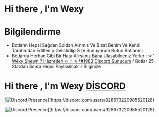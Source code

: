 # Hi there , I'm Wexy 

<!--
**Wexyshewn/Wexyshewn** is a ✨ _special_ ✨ repository because its `README.md` (this file) appears on your GitHub profile.

Here are some ideas to get you started:

- 🔭 I’m currently working on ...
- 🌱 I’m currently learning ...
- 👯 I’m looking to collaborate on ...
- 🤔 I’m looking for help with ...
- 💬 Ask me about ...
- 📫 How to reach me: ...
- 😄 Pronouns: ...
- ⚡ Fun fact: ...
-->

# Bilgilendirme 

- Botların Hepsi Sağdan Soldan Alınmıs Ve Bizat Benim Ve Kendi Tarafimdan Editlenip Gelistirilip Size Sunuyorum Bütün Botlarımı
- Botlarda Herhan Gibi Bir Hata Alırsanız Bana Ulasabilceniz Yerler : ✰ ' [Wéxy Shewn ? Hâzretleri ✩ ♱ ✭ †#1983](https://discord.com/users/928673220985520128) [Discord Sunucum](discord.gg/ananınamaındaşakayakında) / Botlar 25 Stardan Sonra Hepsi Paylasılcaktır Bilginize


# Hi there , I'm Wexy [DİSCORD](https://discord.gg/AMar6JjB/)

[![Discord Presence](https://lanyard-profile-readme.vercel.app/api/928673220985520128?theme=light&bg=809ecf&animated=true&hideDiscrim=true&borderRadius=30px&idleMessage=Probably%20doing%20something%20else...)](https://discord.com/users/928673220985520128)


[![Discord Presence](https://lanyard-profile-readme.vercel.app/api/928673220985520128?theme=light&bg=809ecf&animated=false&hideDiscrim=true&borderRadius=30px&idleMessage=Probably%20doing%20something%20else...)](https://discord.com/users/928673220985520128)
